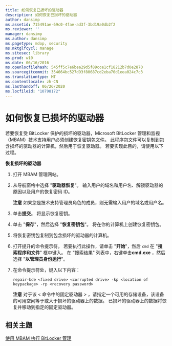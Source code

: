 ```yaml
---
title: 如何恢复已损坏的驱动器
description: 如何恢复已损坏的驱动器
author: dansimp
ms.assetid: 715491ae-69c0-4fae-ad3f-3bd19a0db2f2
ms.reviewer: ''
manager: dansimp
ms.author: dansimp
ms.pagetype: mdop, security
ms.mktglfcycl: manage
ms.sitesec: library
ms.prod: w10
ms.date: 06/16/2016
ms.openlocfilehash: 545ff5c7e6bea29d5f89cce1cf18212b7d0e2870
ms.sourcegitcommit: 354664bc527d93f80687cd2eba70d1eea024c7c3
ms.translationtype: MT
ms.contentlocale: zh-CN
ms.lasthandoff: 06/26/2020
ms.locfileid: "10798172"
---
```

# 如何恢复已损坏的驱动器


若要恢复受 BitLocker 保护的损坏的驱动器，Microsoft BitLocker 管理和监视（MBAM）技术支持用户必须创建恢复密钥包文件。 此程序包文件可以复制到包含损坏的驱动器的计算机，然后用于恢复驱动器。 若要实现此目的，请使用以下过程。

**恢复损坏的驱动器**

1.  打开 MBAM 管理网站。

2.  从导航窗格中选择 "**驱动器恢复**"。 输入用户的域名和用户名、解锁驱动器的原因以及用户的恢复密码 ID。

    **注意** 如果您是技术支持管理员角色的成员，则无需输入用户的域名或用户名。

     

3.  单击**提交**。 将显示恢复密钥。

4.  单击 "**保存**"，然后选择 "**恢复密钥包**"。 将在你的计算机上创建恢复密钥包。

5.  将恢复密钥包复制到包含损坏的驱动器的计算机。

6.  打开提升的命令提示符。 若要执行此操作，请单击 "**开始**"，然后 `cmd` 在 "**搜索程序和文件**" 框中键入。 在 "搜索结果" 列表中，右键单击**cmd.exe** ，然后选择 "**以管理员身份运行**"。

7.  在命令提示符处，键入以下内容：

    `repair-bde <fixed drive> <corrupted drive> -kp <location of keypackage> -rp <recovery password>`

    **注意** 对于该 &lt; 命令中的固定驱动器 &gt; ，请指定一个可用的存储设备，该设备的可用空间等于或大于损坏的驱动器上的数据。 已损坏的驱动器上的数据将恢复并移动到指定的固定驱动器。

     

## 相关主题


[使用 MBAM 执行 BitLocker 管理](performing-bitlocker-management-with-mbam.md)

 

 





